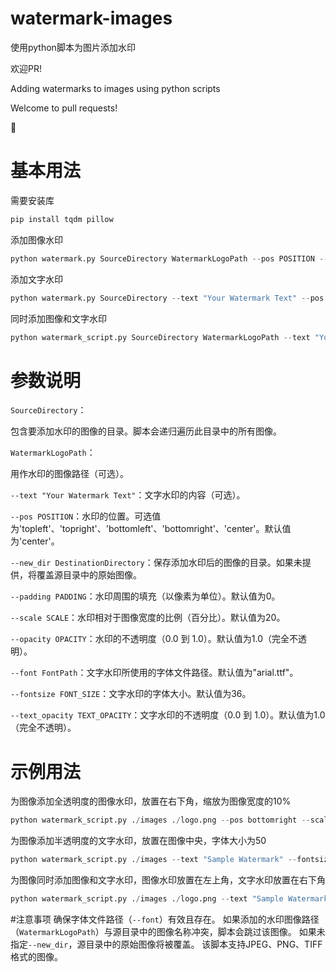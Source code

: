 # watermark-images
使用python脚本为图片添加水印

欢迎PR!

Adding watermarks to images using python scripts

Welcome to pull requests!

🥰

# 基本用法
需要安装库
```bash
pip install tqdm pillow
```
添加图像水印
```python
python watermark.py SourceDirectory WatermarkLogoPath --pos POSITION --new_dir DestinationDirectory --padding PADDING --scale SCALE --opacity OPACITY
```
添加文字水印
```python
python watermark.py SourceDirectory --text "Your Watermark Text" --pos POSITION --new_dir DestinationDirectory --padding PADDING --fontsize FONT_SIZE --text_opacity TEXT_OPACITY --font FontPath
```
同时添加图像和文字水印
```python
python watermark_script.py SourceDirectory WatermarkLogoPath --text "Your Watermark Text" --pos POSITION --new_dir DestinationDirectory --padding PADDING --scale SCALE --opacity OPACITY --fontsize FONT_SIZE --text_opacity TEXT_OPACITY --font FontPath
```
# 参数说明
`SourceDirectory`：

包含要添加水印的图像的目录。脚本会递归遍历此目录中的所有图像。

`WatermarkLogoPath`：

用作水印的图像路径（可选）。

`--text "Your Watermark Text"`：文字水印的内容（可选）。

`--pos POSITION`：水印的位置。可选值为'topleft'、'topright'、'bottomleft'、'bottomright'、'center'。默认值为'center'。

`--new_dir DestinationDirectory`：保存添加水印后的图像的目录。如果未提供，将覆盖源目录中的原始图像。

`--padding PADDING`：水印周围的填充（以像素为单位）。默认值为0。

`--scale SCALE`：水印相对于图像宽度的比例（百分比）。默认值为20。

`--opacity OPACITY`：水印的不透明度（0.0 到 1.0）。默认值为1.0（完全不透明）。

`--font FontPath`：文字水印所使用的字体文件路径。默认值为"arial.ttf"。

`--fontsize FONT_SIZE`：文字水印的字体大小。默认值为36。

`--text_opacity TEXT_OPACITY`：文字水印的不透明度（0.0 到 1.0）。默认值为1.0（完全不透明）。

# 示例用法
为图像添加全透明度的图像水印，放置在右下角，缩放为图像宽度的10%
```python
python watermark_script.py ./images ./logo.png --pos bottomright --scale 10
```
为图像添加半透明度的文字水印，放置在图像中央，字体大小为50
```python
python watermark_script.py ./images --text "Sample Watermark" --fontsize 50 --text_opacity 0.5
```
为图像同时添加图像和文字水印，图像水印放置在左上角，文字水印放置在右下角
```python
python watermark_script.py ./images ./logo.png --text "Sample Watermark" --pos topleft --padding 10 --scale 15 --text_opacity 0.8 --fontsize 40 --font ./path/to/font.ttf
```
#注意事项
确保字体文件路径（`--font`）有效且存在。
如果添加的水印图像路径（`WatermarkLogoPath`）与源目录中的图像名称冲突，脚本会跳过该图像。
如果未指定`--new_dir`，源目录中的原始图像将被覆盖。
该脚本支持JPEG、PNG、TIFF格式的图像。

